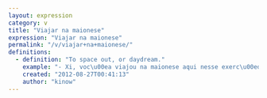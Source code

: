 ```yaml
---
layout: expression
category: v
title: "Viajar na maionese"
expression: "Viajar na maionese"
permalink: "/v/viajar+na+maionese/"
definitions:
  - definition: "To space out, or daydream."
    example: "- Xi, voc\u00ea viajou na maionese aqui nesse exerc\u00edcio, \u00f3..."
    created: "2012-08-27T00:41:13"
    author: "kinow"
---
```

